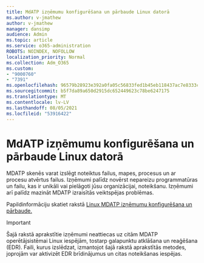 ```yaml
---
title: MdATP izņēmumu konfigurēšana un pārbaude Linux datorā
ms.author: v-jmathew
author: v-jmathew
manager: dansimp
audience: Admin
ms.topic: article
ms.service: o365-administration
ROBOTS: NOINDEX, NOFOLLOW
localization_priority: Normal
ms.collection: Adm_O365
ms.custom:
- "9000760"
- "7391"
ms.openlocfilehash: 96579b28923e392a0fa05c56833fed1b45eb118437ac7e8333c610ed69126f8e
ms.sourcegitcommit: b5f7da89a650d2915dc652449623c78be6247175
ms.translationtype: MT
ms.contentlocale: lv-LV
ms.lasthandoff: 08/05/2021
ms.locfileid: "53916422"
---
```

# <a name="configure-and-validate-exclusions-for-mdatp-on-a-linux-machine"></a>MdATP izņēmumu konfigurēšana un pārbaude Linux datorā

MDATP skenēs varat izslēgt noteiktus failus, mapes, procesus un ar procesu atvērtus failus. Izņēmumi palīdz novērst nepareizu programmatūras un failu, kas ir unikāli vai pielāgoti jūsu organizācijai, noteikšanu. Izņēmumi arī palīdz mazināt MDATP izraisītās veiktspējas problēmas.

Papildinformāciju skatiet rakstā [Linux MDATP izņēmumu konfigurēšana un pārbaude.](https://go.microsoft.com/fwlink/?linkid=2144517)

> [!IMPORTANT]
> Šajā rakstā aprakstītie izņēmumi neattiecas uz citām MDATP operētājsistēmai Linux iespējām, tostarp galapunktu atklāšana un reaģēšana (EDR). Faili, kurus izslēdzat, izmantojot šajā rakstā aprakstītās metodes, joprojām var aktivizēt EDR brīdinājumus un citas noteikšanas iespējas.
